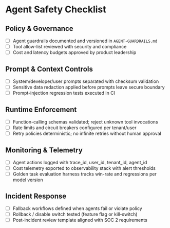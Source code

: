 # Agent Safety Checklist

## Policy & Governance
- [ ] Agent guardrails documented and versioned in `AGENT-GUARDRAILS.md`
- [ ] Tool allow-list reviewed with security and compliance
- [ ] Cost and latency budgets approved by product leadership

## Prompt & Context Controls
- [ ] System/developer/user prompts separated with checksum validation
- [ ] Sensitive data redaction applied before prompts leave secure boundary
- [ ] Prompt-injection regression tests executed in CI

## Runtime Enforcement
- [ ] Function-calling schemas validated; reject unknown tool invocations
- [ ] Rate limits and circuit breakers configured per tenant/user
- [ ] Retry policies deterministic; no infinite retries without human approval

## Monitoring & Telemetry
- [ ] Agent actions logged with trace_id, user_id, tenant_id, agent_id
- [ ] Cost telemetry exported to observability stack with alert thresholds
- [ ] Golden task evaluation harness tracks win-rate and regressions per model version

## Incident Response
- [ ] Fallback workflows defined when agents fail or violate policy
- [ ] Rollback / disable switch tested (feature flag or kill-switch)
- [ ] Post-incident review template aligned with SOC 2 requirements
